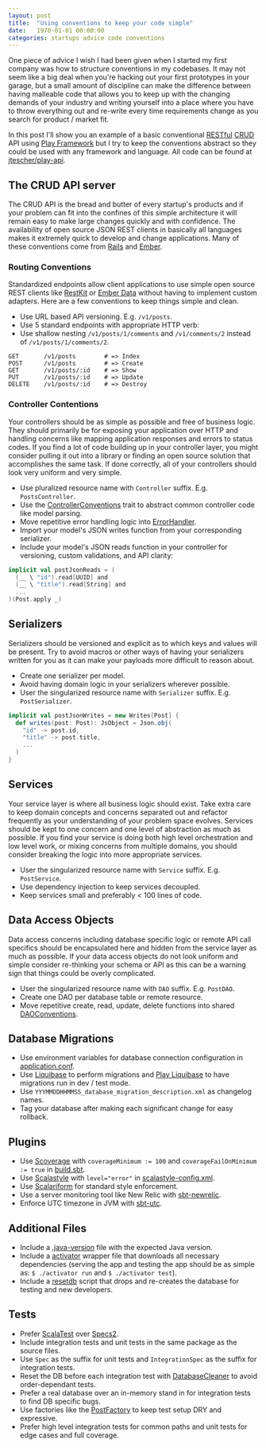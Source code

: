 ```yaml
---
layout: post
title:  "Using conventions to keep your code simple"
date:   1970-01-01 00:00:00
categories: startups advice code conventions
---
```


One piece of advice I wish I had been given when I started my first company was how to structure conventions in my
codebases. It may not seem like a big deal when you're hacking out your first prototypes in your garage, but a small
amount of discipline can make the difference between having malleable code that allows you to keep up with the changing
demands of your industry and writing yourself into a place where you have to throw everything out and re-write every
time requirements change as you search for product / market fit.

In this post I'll show you an example of a basic conventional
[RESTful](https://en.wikipedia.org/wiki/Representational_state_transfer)
[CRUD](https://en.wikipedia.org/wiki/Create,_read,_update_and_delete) API using
[Play Framework](https://www.playframework.com/) but I try to keep the conventions abstract so they could be used with
any framework and language. All code can be found at [jtescher/play-api](https://github.com/jtescher/play-api).

## The CRUD API server

The CRUD API is the bread and butter of every startup's products and if your problem can fit into the confines of this
simple architecture it will remain easy to make large changes quickly and with confidence. The availability of open
source JSON REST clients in basically all languages makes it extremely quick to develop and change applications. Many of
these conventions come from [Rails](http://rubyonrails.org) and [Ember](http://emberjs.com).

### Routing Conventions

Standardized endpoints allow client applications to use simple open source REST clients like
[RestKit](https://github.com/RestKit/RestKit) or [Ember
Data](http://emberjs.com/api/data/classes/DS.RESTSerializer.html) without having to implement custom adapters. Here are
a few conventions to keep things simple and clean.

+ Use URL based API versioning. E.g. `/v1/posts`.
+ Use 5 standard endpoints with appropriate HTTP verb:
+ Use shallow nesting `/v1/posts/1/comments` and `/v1/comments/2` instead of `/v1/posts/1/comments/2`.

```
GET       /v1/posts        # => Index
POST      /v1/posts        # => Create
GET       /v1/posts/:id    # => Show
PUT       /v1/posts/:id    # => Update
DELETE    /v1/posts/:id    # => Destroy
```

### Controller Contentions

Your controllers should be as simple as possible and free of business logic. They should primarily be for exposing your
application over HTTP and handling concerns like mapping application responses and errors to status codes. If you find a
lot of code building up in your controller layer, you might consider pulling it out into a library or finding an open
source solution that accomplishes the same task. If done correctly, all of your controllers should look very uniform and
very simple.

+ Use pluralized resource name with `Controller` suffix. E.g. `PostsController`.
+ Use the
[ControllerConventions](https://github.com/jtescher/play-api/blob/master/app/com/example/api/controllers/utils/ControllerConventions.scala)
 trait to abstract common controller code like model parsing.
+ Move repetitive error handling logic into
[ErrorHandler](https://github.com/jtescher/play-api/blob/master/app/com/example/api/ErrorHandler.scala).
+ Import your model's JSON writes function from your corresponding serializer.
+ Include your model's JSON reads function in your controller for versioning, custom validations, and API clarity:

```scala
implicit val postJsonReads = (
  (__ \ "id").read[UUID] and
  (__ \ "title").read[String] and
  ...
)(Post.apply _)
```

## Serializers

Serializers should be versioned and explicit as to which keys and values will be present. Try to avoid macros or other
ways of having your serializers written for you as it can make your payloads more difficult to reason about.

+ Create one serializer per model.
+ Avoid having domain logic in your serializers wherever possible.
+ User the singularized resource name with `Serializer` suffix. E.g. `PostSerializer`.

```scala
implicit val postJsonWrites = new Writes[Post] {
  def writes(post: Post): JsObject = Json.obj(
    "id" -> post.id,
    "title" -> post.title,
    ...
  )
}
```

## Services

Your service layer is where all business logic should exist. Take extra care to keep domain concepts and concerns
separated out and refactor frequently as your understanding of your problem space evolves. Services should be kept to
one concern and one level of abstraction as much as possible. If you find your service is doing both high level
orchestration and low level work, or mixing concerns from multiple domains, you should consider breaking the logic
into more appropriate services.

+ User the singularized resource name with `Service` suffix. E.g. `PostService`.
+ Use dependency injection to keep services decoupled.
+ Keep services small and preferably < 100 lines of code.

## Data Access Objects

Data access concerns including database specific logic or remote API call specifics should be encapsulated here and
hidden from the service layer as much as possible. If your data access objects do not look uniform and simple consider
re-thinking your schema or API as this can be a warning sign that things could be overly complicated.

+ User the singularized resource name with `DAO` suffix. E.g. `PostDAO`.
+ Create one DAO per database table or remote resource.
+ Move repetitive create, read, update, delete functions into shared
[DAOConventions](app/com/example/api/daos/DAOConventions.scala).

## Database Migrations

+ Use environment variables for database connection configuration in [application.conf](conf/application.conf).
+ Use [Liquibase](http://www.liquibase.org) to perform migrations and [Play
  Liquibase](https://github.com/Ticketfly/play-liquibase)
to have migrations run in dev / test mode.
+ Use `YYYMMDDHHMMSS_database_migration_description.xml` as changelog names.
+ Tag your database after making each significant change for easy rollback.

## Plugins

+ Use [Scoverage](https://github.com/scoverage/sbt-scoverage) with `coverageMinimum := 100` and `coverageFailOnMinimum
  := true`
in [build.sbt](build.sbt).
+ Use [Scalastyle](http://www.scalastyle.org/sbt.html) with `level="error"` in
  [scalastyle-config.xml](scalastyle-config.xml).
+ Use [Scalariform](https://github.com/daniel-trinh/scalariform) for standard style enforcement.
+ Use a server monitoring tool like New Relic with [sbt-newrelic](https://github.com/gilt/sbt-newrelic).
+ Enforce UTC timezone in JVM with [sbt-utc](https://github.com/tim-group/sbt-utc).

## Additional Files

+ Include a [.java-version](.java-version) file with the expected Java version.
+ Include a [activator](activator) wrapper file that downloads all necessary dependencies
(serving the app and testing the app should be as simple as: `$ ./activator run` and `$ ./activator test`).
+ Include a [resetdb](resetdb) script that drops and re-creates the database for testing and new developers.

## Tests

+ Prefer [ScalaTest](http://www.scalatest.org) over [Specs2](https://etorreborre.github.io/specs2).
+ Include integration tests and unit tests in the same package as the source files.
+ Use `Spec` as the suffix for unit tests and `IntegrationSpec` as the suffix for integration tests.
+ Reset the DB before each integration test with [DatabaseCleaner](test/utils/DatabaseCleaner.scala) to avoid
  order-dependant tests.
+ Prefer a real database over an in-memory stand in for integration tests to find DB specific bugs.
+ Use factories like the [PostFactory](test/factories/PostFactory.scala) to keep test setup DRY and expressive.
+ Prefer high level integration tests for common paths and unit tests for edge cases and full coverage.

